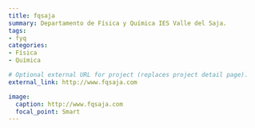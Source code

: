 ```yaml
---
title: fqsaja
summary: Departamento de Física y Química IES Valle del Saja.
tags:
- fyq
categories:
- Física
- Química

# Optional external URL for project (replaces project detail page).
external_link: http://www.fqsaja.com

image:
  caption: http://www.fqsaja.com
  focal_point: Smart
---
```

